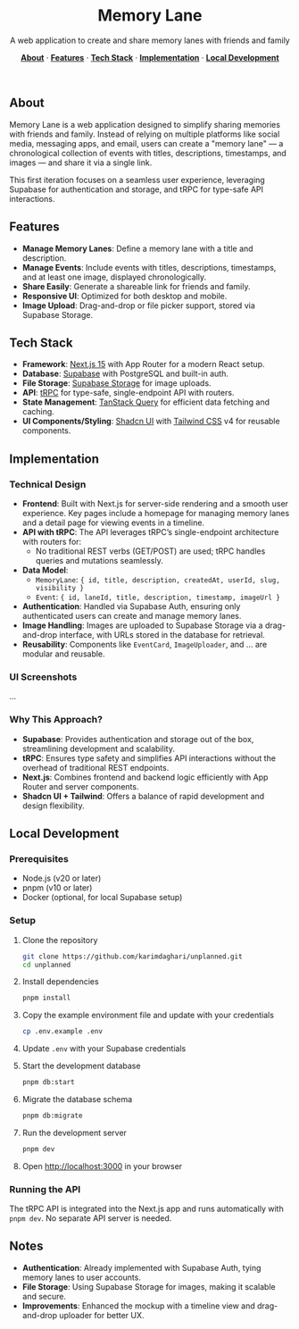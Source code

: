 <h1 align="center">Memory Lane</h1>

<p align="center">
 A web application to create and share memory lanes with friends and family
</p>

<p align="center">
  <a href="#about"><strong>About</strong></a> ·
  <a href="#features"><strong>Features</strong></a> ·
  <a href="#tech-stack"><strong>Tech Stack</strong></a> ·
  <a href="#implementation"><strong>Implementation</strong></a> ·
  <a href="#local-development"><strong>Local Development</strong></a>
</p>
<br/>

## About

Memory Lane is a web application designed to simplify sharing memories with friends and family. Instead of relying on multiple platforms like social media, messaging apps, and email, users can create a "memory lane" — a chronological collection of events with titles, descriptions, timestamps, and images — and share it via a single link.

This first iteration focuses on a seamless user experience, leveraging Supabase for authentication and storage, and tRPC for type-safe API interactions.

## Features

- **Manage Memory Lanes**: Define a memory lane with a title and description.
- **Manage Events**: Include events with titles, descriptions, timestamps, and at least one image, displayed chronologically.
- **Share Easily**: Generate a shareable link for friends and family.
- **Responsive UI**: Optimized for both desktop and mobile.
- **Image Upload**: Drag-and-drop or file picker support, stored via Supabase Storage.

## Tech Stack

- **Framework**: [Next.js 15](https://nextjs.org) with App Router for a modern React setup.
- **Database**: [Supabase](https://supabase.com) with PostgreSQL and built-in auth.
- **File Storage**: [Supabase Storage](https://supabase.com/docs/guides/storage) for image uploads.
- **API**: [tRPC](https://trpc.io) for type-safe, single-endpoint API with routers.
- **State Management**: [TanStack Query](https://tanstack.com/query) for efficient data fetching and caching.
- **UI Components/Styling**: [Shadcn UI](https://ui.shadcn.com/) with [Tailwind CSS](https://tailwindcss.com) v4 for reusable components.

## Implementation

### Technical Design

- **Frontend**: Built with Next.js for server-side rendering and a smooth user experience. Key pages include a homepage for managing memory lanes and a detail page for viewing events in a timeline.
- **API with tRPC**: The API leverages tRPC’s single-endpoint architecture with routers for:
  - No traditional REST verbs (GET/POST) are used; tRPC handles queries and mutations seamlessly.
- **Data Model**:
  - `MemoryLane`: `{ id, title, description, createdAt, userId, slug, visibility }`
  - `Event`: `{ id, laneId, title, description, timestamp, imageUrl }`
- **Authentication**: Handled via Supabase Auth, ensuring only authenticated users can create and manage memory lanes.
- **Image Handling**: Images are uploaded to Supabase Storage via a drag-and-drop interface, with URLs stored in the database for retrieval.
- **Reusability**: Components like `EventCard`, `ImageUploader`, and ... are modular and reusable.

### UI Screenshots

...

### Why This Approach?

- **Supabase**: Provides authentication and storage out of the box, streamlining development and scalability.
- **tRPC**: Ensures type safety and simplifies API interactions without the overhead of traditional REST endpoints.
- **Next.js**: Combines frontend and backend logic efficiently with App Router and server components.
- **Shadcn UI + Tailwind**: Offers a balance of rapid development and design flexibility.

## Local Development

### Prerequisites

- Node.js (v20 or later)
- pnpm (v10 or later)
- Docker (optional, for local Supabase setup)

### Setup

1. Clone the repository

   ```bash
   git clone https://github.com/karimdaghari/unplanned.git
   cd unplanned
   ```

2. Install dependencies

   ```bash
   pnpm install
   ```

3. Copy the example environment file and update with your credentials

   ```bash
   cp .env.example .env
   ```

4. Update `.env` with your Supabase credentials

5. Start the development database

   ```bash
   pnpm db:start
   ```

6. Migrate the database schema

   ```bash
   pnpm db:migrate
   ```

7. Run the development server

   ```bash
   pnpm dev
   ```

8. Open [http://localhost:3000](http://localhost:3000) in your browser

### Running the API

The tRPC API is integrated into the Next.js app and runs automatically with `pnpm dev`. No separate API server is needed.

## Notes

- **Authentication**: Already implemented with Supabase Auth, tying memory lanes to user accounts.
- **File Storage**: Using Supabase Storage for images, making it scalable and secure.
- **Improvements**: Enhanced the mockup with a timeline view and drag-and-drop uploader for better UX.
